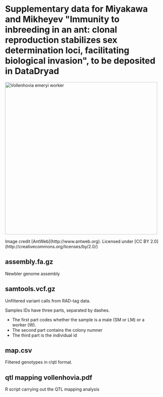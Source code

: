 # Supplementary data for Miyakawa and Mikheyev "Immunity to inbreeding in an ant: clonal reproduction stabilizes sex determination loci, facilitating biological invasion", to be deposited in DataDryad

<img src="https://www.antweb.org/images/casent0003196/casent0003196_p_1_high.jpg" alt="Vollenhovia emeryi worker" width="500" align="middle">
<p>Image credit [AntWeb](http://www.antweb.org). Licensed under [CC BY 2.0](http://creativecommons.org/licenses/by/2.0/)</p>

## assembly.fa.gz

Newbler genome assembly

## samtools.vcf.gz

Unfiltered variant calls from RAD-tag data. 

Samples IDs have three parts, separated by dashes. 

- The first part codes whether the sample is a male (SM or LM) or a worker (W).
- The second part contains the colony numner
- The third part is the individual id

## map.csv

Filtered genotypes in r/qtl format. 

## qtl mapping vollenhovia.pdf

R script carrying out the QTL mapping analysis